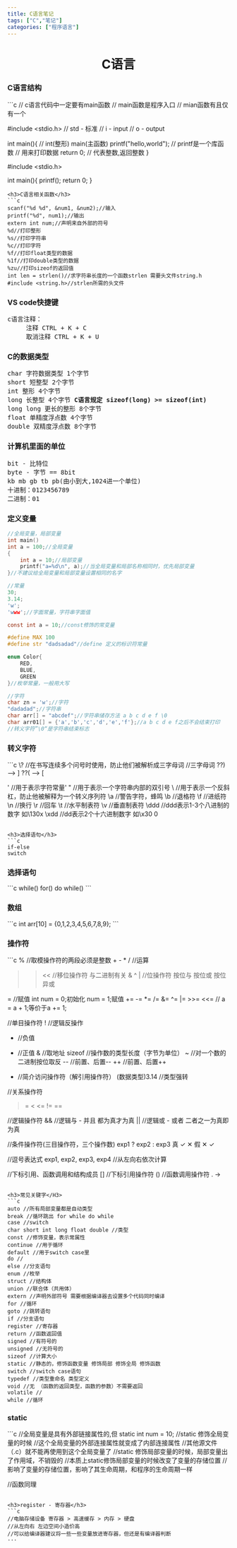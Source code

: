 ```yaml
---
title: C语言笔记
tags: ["C","笔记"]
categories: ["程序语言"]
---
```


<h1 align = "center">C语言</h1>

<h3>C语言结构</h3>
```c
// c语言代码中一定要有main函数
// main函数是程序入口
// mian函数有且仅有一个

#include <stdio.h>
// std - 标准
// i - input
// o - output

int main(){
// int(整形) main(主函数)
	printf("hello,world");
    // printf是一个库函数
    // 用来打印数据
	return 0;
    // 代表整数,返回整数
}

#include <stdio.h>

int main(){
    printf();
    return 0;
}
```
<h3>C语言相关函数</h3>
```c
scanf("%d %d", &num1, &num2);//输入
printf("%d", num1);//输出
extern int num;//声明来自外部的符号
%d//打印整形
%s//打印字符串
%c//打印字符
%f//打印float类型的数据
%1f//打印double类型的数据
%zu//打印sizeof的返回值
int len = strlen()//求字符串长度的一个函数strlen 需要头文件string.h
#include <string.h>//strlen所需的头文件
```

<h3>VS code快捷键</h3>
<pre>c语言注释：
     注释 CTRL + K + C  
     取消注释 CTRL + K + U
</pre>

<h3>C的数据类型</h3>
<pre>
char 字符数据类型 1个字节 
short 短整型 2个字节
int 整形 4个字节     
long 长整型 4个字节 <strong>C语言规定 sizeof(long) >= sizeof(int)</strong>
long long 更长的整形 8个字节
float 单精度浮点数 4个字节
double 双精度浮点数 8个字节
</pre>

<h3>计算机里面的单位</h3>
<pre>
bit - 比特位
byte - 字节 == 8bit
kb mb gb tb pb(由小到大,1024进一个单位)
十进制：0123456789
二进制：01
</pre>
<h3>定义变量</h3>

```c
//全局变量，局部变量
int main()
int a = 100;//全局变量
{
	int a = 10;//局部变量
	printf("a=%d\n", a);//当全局变量和局部名称相同时，优先局部变量
}//不建议给全局变量和局部变量设置相同的名字
```

```c
//常量
30;
3.14;
'w';
'www';//字面常量，字符串字面值

const int a = 10;//const修饰的常变量

#define MAX 100
#define str "dadsadad"//define 定义的标识符常量

enum Color{
	RED,
	BLUE,
	GREEN
}//枚举常量，一般用大写

```
```c
//字符
char zn = 'w';//字符
"dadadad";//字符串
char arr[] = "abcdef";//字符串储存方法 a b c d e f \0
char arr01[] = {'a','b','c','d','e','f'};//a b c d e f之后不会结束打印
//转义字符”\0“是字符串结束标志
```
<h3>转义字符</h3>
```c
\? //在书写连续多个问号时使用，防止他们被解析成三字母词
   //三字母词 ??) --> ] ??( --> [
   
\' //用于表示字符常量'
\" //用于表示一个字符串内部的双引号
\\ //用于表示一个反斜杠，防止他被解释为一个转义序列符
\a //警告字符，蜂鸣
\b //退格符
\f //进纸符
\n //换行
\r //回车
\t //水平制表符
\v //垂直制表符
\ddd //ddd表示1-3个八进制的数字 如\130x
\xdd //dd表示2个十六进制数字 如\x30 0
```

<h3>选择语句</h3>
```c
if-else
switch
```

<h3>选择语句</h3>
```c
while()
for()
do while()
```

<h3>数组</h3>
```c
int arr[10] = {0,1,2,3,4,5,6,7,8,9};
```

<h3>操作符</h3>
```c
% //取模操作符的两段必须是整数
+ - * / //运算
    
>> << //移位操作符 与二进制有关
& ^ | //位操作符 按位与 按位或 按位异或
    
= //赋值 int num = 0;初始化 num = 1;赋值
+= -= *= /= &= ^= |= >>= <<= // a = a + 1;等价于a += 1;

//单目操作符
! //逻辑反操作
- //负值
+ //正值
& //取地址
sizeof //操作数的类型长度（字节为单位）
~ //对一个数的二进制按位取反
-- //前置、后置--
++ //前置、后置++
* //简介访问操作符（解引用操作符）
(数据类型)3.14 //类型强转

//关系操作符
>
>=
<
<=
!=
==

//逻辑操作符
&& //逻辑与 - 并且 都为真才为真
|| //逻辑或 - 或者 二者之一为真即为真

//条件操作符(三目操作符，三个操作数)
exp1 ? exp2 : exp3
 真      ✓     ✕
 假      ✕     ✓

//逗号表达式
exp1, exp2, exp3, exp4 //从左向右依次计算

//下标引用、函数调用和结构成员
[] //下标引用操作符
() //函数调用操作符
.
->
```

<h3>常见关键字</H3>
```c
auto //所有局部变量都是自动类型
break //循环跳出 for while do while
case //switch
char short int long float double //类型
const //修饰变量，表示常属性
continue //用于循环
default //用于switch case里
do //
else //分支语句
enum //枚举 
struct //结构体 
union //联合体（共用体）
extern //声明外部符号 需要根据编译器去设置多个代码同时编译
for //循环
goto //跳转语句
if //分支语句
register //寄存器 
return //函数返回值
signed //有符号的
unsigned //无符号的
sizeof //计算大小
static //静态的，修饰函数变量 修饰局部 修饰全局 修饰函数
switch //switch case语句
typedef //类型重命名 类型定义
void //无 （函数的返回类型，函数的参数）不需要返回
volatile //
while //循环
```

<h3>static</h3>
```c
//全局变量是具有外部链接属性的,但
static int num = 10;
//static 修饰全局变量的时候
//这个全局变量的外部连接属性就变成了内部连接属性
//其他源文件（.c）就不能再使用到这个全局变量了
//static 修饰局部变量的时候，局部变量出了作用域，不销毁的
//本质上static修饰局部变量的时候改变了变量的存储位置
//影响了变量的存储位置，影响了其生命周期，和程序的生命周期一样

//函数同理
```

<h3>register - 寄存器</h3>
```c
//电脑存储设备 寄存器 > 高速缓存 > 内存 > 硬盘
//从左向右 左边空间小造价高
//可以给编译器建议将一些一些变量放进寄存器，但还是有编译器判断
···
```